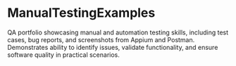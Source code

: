 # ManualTestingExamples
QA portfolio showcasing manual and automation testing skills, including test cases, bug reports, and screenshots from Appium and Postman. Demonstrates ability to identify issues, validate functionality, and ensure software quality in practical scenarios.
